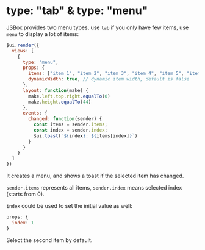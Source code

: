 # type: "tab" & type: "menu"

JSBox provides two menu types, use `tab` if you only have few items, use `menu` to display a lot of items:

```js
$ui.render({
  views: [
    {
      type: "menu",
      props: {
        items: ["item 1", "item 2", "item 3", "item 4", "item 5", "item 6", "item 7", "item 8", "item 9"],
        dynamicWidth: true, // dynamic item width, default is false
      },
      layout: function(make) {
        make.left.top.right.equalTo(0)
        make.height.equalTo(44)
      },
      events: {
        changed: function(sender) {
          const items = sender.items;
          const index = sender.index;
          $ui.toast(`${index}: ${items[index]}`)
        }
      }
    }
  ]
})
```

It creates a menu, and shows a toast if the selected item has changed.

`sender.items` represents all items, `sender.index` means selected index (starts from 0).

`index` could be used to set the initial value as well:

```js
props: {
  index: 1
}
```

Select the second item by default.